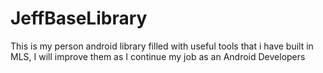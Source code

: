 # JeffBaseLibrary
This is my person android library  filled with useful tools that i have built in MLS, I will improve them as I continue my job as an Android Developers

